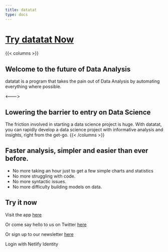 ```yaml
---
title: datatat
type: docs
---
```


# [Try datatat Now](https://datatat.shinyapps.io/datatat/)

{{< columns >}}
## Welcome to the future of Data Analysis

datatat is a program that takes the pain out of Data Analysis by automating everything where possible.

<--->

## Lowering the barrier to entry on Data Science

The friction involved in starting a data science project is huge. With datatat, you can rapidly develop a data science project with informative analysis and insights, right from the get-go.
{{< /columns >}}


## Faster analysis, simpler and easier than ever before.

- No more taking an hour just to get a few simple charts and statistics
- No more struggling with code.
- No more syntactic issues.
- No more difficulty building models on data.

## Try it now

Visit the app [here](https://datatat.shinyapps.io/datatat/)

Or come say hello to us on Twitter [here](https://twitter.com/nano_data)

Or sign up to our newsletter [here](https://nanodocs.netlify.app/docs/newsletter/)


<!DOCTYPE html>
<html>
<head>
  <title>datatat</title>

  <!-- include the widget -->
  <script type="text/javascript" src="https://identity.netlify.com/v1/netlify-identity-widget.js"></script>
</head>
<body>
  <!-- Add a menu:
   Log in / Sign up - when the user is not logged in
   Username / Log out - when the user is logged in
  -->
  <div data-netlify-identity-menu></div>

  <!-- Add a simpler button:
    Simple button that will open the modal.
  -->
  <div data-netlify-identity-button>Login with Netlify Identity</div>
</body>
</html>